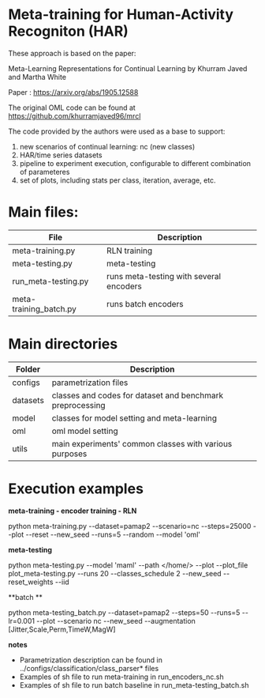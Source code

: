 # Meta-training for Human-Activity Recogniton (HAR)

These approach is based on the paper:

Meta-Learning Representations for Continual Learning by Khurram Javed and Martha White

Paper : https://arxiv.org/abs/1905.12588

The original OML code can be found at  
https://github.com/khurramjaved96/mrcl

The code provided by the authors were used as a base to support:

1) new scenarios of continual learning: nc (new classes) 
2) HAR/time series datasets
3) pipeline to experiment execution, configurable to different combination of parameteres
4) set of plots, including stats per class, iteration, average, etc.


# Main files:
 
|File                         |Description                               |
|-------------------------------|----------------------------------------|
|meta-training.py            | RLN training                              |
|meta-testing.py             | meta-testing                              |
|run_meta-testing.py         | runs meta-testing with several encoders   |
|meta-training_batch.py       | runs batch encoders                       |

# Main directories
 
|Folder                         |Description                          |
|-------------------------------|-------------------------------------|
|configs          |parametrization files                              |
|datasets         | classes and codes for dataset and benchmark preprocessing  |
|model| classes for model setting and meta-learning                   |
|oml|oml model setting                                                |
|utils   |main experiments' common classes with various purposes      |

# Execution examples

**meta-training - encoder training - RLN**

python  meta-training.py  --dataset=pamap2 --scenario=nc --steps=25000  --plot --reset     --new_seed  --runs=5 --random  --model 'oml'

**meta-testing**

python meta-testing.py  --model 'maml' --path </home/>  --plot --plot_file plot_meta-testing.py --runs 20 --classes_schedule 2 --new_seed --reset_weights --iid

**batch **

python meta-testing_batch.py --dataset=pamap2 --steps=50 --runs=5 --lr=0.001 --plot --scenario nc --new_seed --augmentation [Jitter,Scale,Perm,TimeW,MagW]


**notes**
 - Parametrization description can be found  in ../configs/classification/class_parser* files
 - Examples of sh file to run meta-training in run_encoders_nc.sh  
 - Examples of sh file to run batch baseline in run_meta-testing_batch.sh





